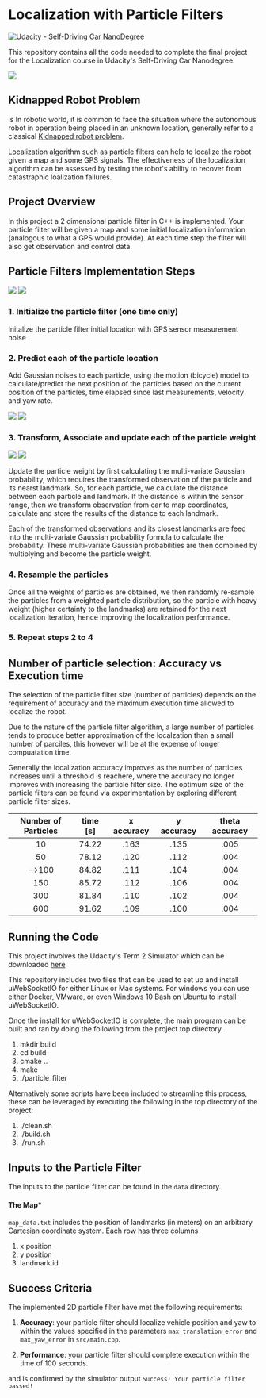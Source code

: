 
# Localization with Particle Filters

[![Udacity - Self-Driving Car NanoDegree](https://s3.amazonaws.com/udacity-sdc/github/shield-carnd.svg)](http://www.udacity.com/drive)

This repository contains all the code needed to complete the final project for the Localization course in Udacity's Self-Driving Car Nanodegree.

![](report_images/particle_filters_running.gif)

## Kidnapped Robot Problem

is In robotic world, it is common to face the situation where the autonomous robot in operation being placed in an unknown location, generally refer to a classical [Kidnapped robot problem](https://en.wikipedia.org/wiki/Kidnapped_robot_problem).

Localization algorithm such as particle filters can help to localize the robot given a map and some GPS signals. The effectiveness of the localization algorithm can be assessed by testing the robot's ability to recover from catastraphic loalization failures.

## Project Overview

In this project a 2 dimensional particle filter in C++ is implemented. Your particle filter will be given a map and some initial localization information (analogous to what a GPS would provide). At each time step the filter will also get observation and control data.

## Particle Filters Implementation Steps

![](report_images/particle_filter_steps.png)
![](report_images/particle_filter_pseudo.png)

### 1. Initialize the particle filter (one time only)

Initalize the particle filter initial location with GPS sensor measurement noise

### 2. Predict each of the particle location

Add Gaussian noises to each particle, using the motion (bicycle) model to calculate/predict the next position of the particles based on the current position of the particles, time elapsed since last measurements, velocity and yaw rate.

![](report_images/contant_yaw_rate.png)
![](report_images/non_constant_yaw_rate.png)

### 3. Transform, Associate and update each of the particle weight

![](report_images/homogenous_transformation.png)
![](report_images/particle_filter_update_weight.png)

Update the particle weight by first calculating the multi-variate Gaussian probability, which requires the transformed observation of the particle and its nearst landmark. So, for each particle, we calculate the distance between each particle and landmark. If the distance is within the sensor range, then we transform observation from car to map coordinates, calculate and store the results of the distance to each landmark.

Each of the transformed observations and its closest landmarks are feed into the multi-variate Gaussian probability formula to calculate the probability. These multi-variate Gaussian probabilities are then combined by multiplying and become the particle weight.

### 4. Resample the particles

Once all the weights of particles are obtained, we then randomly re-sample the particles from a weighted particle distribution, so the particle with heavy weight (higher certainty to the landmarks) are retained for the next localization iteration, hence improving the localization performance.

### 5. Repeat steps 2 to 4

## Number of particle selection: Accuracy vs Execution time

The selection of the particle filter size (number of particles) depends on the requirement of accuracy and the maximum execution time allowed to localize the robot.

Due to the nature of the particle filter algorithm, a large number of particles tends to produce better approximation of the localzation than a small number of parciles, this however will be at the expense of longer compuatation time. 

Generally the localization accuracy improves as the number of particles increases until a threshold is reachere, where the accuracy no longer improves with increasing the particle filter size. The optimum size of the particle filters can be found via experimentation by exploring different particle filter sizes. 

| Number of Particles 	| time [s] 	| x accuracy 	| y accuracy  	| theta accuracy 	|
|:-------------------:	|:--------:	|:----------:	|:-----------:	|:--------------:	|
|          10         	|   74.22  	|    .163    	|     .135    	|      .005      	|
|          50         	|   78.12  	|    .120    	|     .112    	|      .004      	|
|       -->100         	|   84.82  	|    .111    	|     .104    	|      .004      	|
|         150         	|   85.72  	|    .112    	|     .106    	|      .004      	|
|         300         	|   81.84  	|    .110    	|     .102    	|      .004      	|
|         600         	|   91.62  	|    .109    	|     .100    	|      .004      	|


## Running the Code
This project involves the Udacity's Term 2 Simulator which can be downloaded [here](https://github.com/udacity/self-driving-car-sim/releases)

This repository includes two files that can be used to set up and install uWebSocketIO for either Linux or Mac systems. For windows you can use either Docker, VMware, or even Windows 10 Bash on Ubuntu to install uWebSocketIO.

Once the install for uWebSocketIO is complete, the main program can be built and ran by doing the following from the project top directory.

1. mkdir build
2. cd build
3. cmake ..
4. make
5. ./particle_filter

Alternatively some scripts have been included to streamline this process, these can be leveraged by executing the following in the top directory of the project:

1. ./clean.sh
2. ./build.sh
3. ./run.sh


## Inputs to the Particle Filter
The inputs to the particle filter can be found in the `data` directory.

#### The Map*
`map_data.txt` includes the position of landmarks (in meters) on an arbitrary Cartesian coordinate system. Each row has three columns
1. x position
2. y position
3. landmark id


## Success Criteria
The implemented 2D particle filter have met the following requirements:

1. **Accuracy**: your particle filter should localize vehicle position and yaw to within the values specified in the parameters `max_translation_error` and `max_yaw_error` in `src/main.cpp`.

2. **Performance**: your particle filter should complete execution within the time of 100 seconds.

and is confirmed by the simulator output ```Success! Your particle filter passed!```
